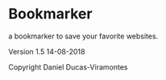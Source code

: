 # Bookmarker
 a bookmarker to save your favorite websites.


Version 1.5 14-08-2018

Copyright Daniel Ducas-Viramontes
